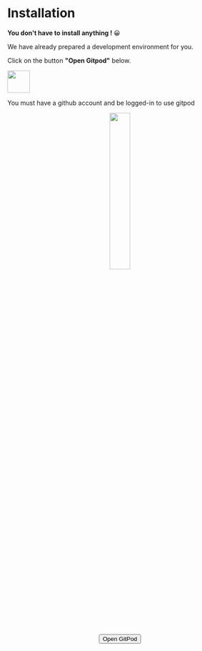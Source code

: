 # Installation

<p class="center big"><strong>You don't have to install anything ! </strong><span>&#128512;</span></p>
<p class="center"><strong></strong>We have already prepared a development environment for you.</p> 
<p class="center">Click on the button <strong>"Open Gitpod"</strong> below.</p>

<div class="center extropy-warning">
<img width="50px" src="https://upload.wikimedia.org/wikipedia/commons/9/91/Octicons-mark-github.svg">
<p>You must have a github account and be logged-in to use gitpod</p>
</div>

<div class="extr-section-center" style="text-align:center">
    <img src="https://www.gitpod.io/media-image.jpg" width="30%">
    <div>
        <a href="https://gitpod.io/#https://github.com/extropyCoder/test_pod/tree/develop" target="_blank"><button class="extr-btn-primary">Open GitPod</button></a>
    </div>
</div>
